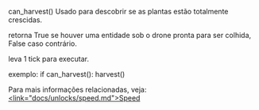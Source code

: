 can_harvest()
Usado para descobrir se as plantas estão totalmente crescidas.

retorna True se houver uma entidade sob o drone pronta para ser colhida, False caso contrário.

leva 1 tick para executar.

exemplo:
if can_harvest():
    harvest()

Para mais informações relacionadas, veja: <u><link="docs/unlocks/speed.md">Speed